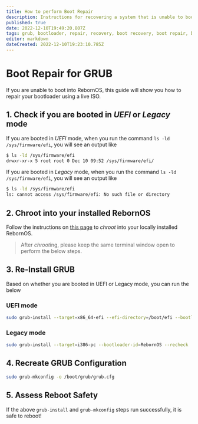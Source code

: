 ```yaml
---
title: How to perform Boot Repair
description: Instructions for recovering a system that is unable to boot
published: true
date: 2022-12-10T19:49:20.807Z
tags: grub, bootloader, repair, recovery, boot recovery, boot repair, boot
editor: markdown
dateCreated: 2022-12-10T19:23:10.785Z
---
```


# Boot Repair for GRUB

If you are unable to boot into RebornOS, this guide will show you how to repair your bootloader using a live ISO.

## 1. Check if you are booted in *UEFI* or *Legacy* mode
If you are booted in *UEFI* mode, when you run the command `ls -ld /sys/firmware/efi`, you will see an output like
```sh
$ ls -ld /sys/firmware/efi
drwxr-xr-x 5 root root 0 Dec 10 09:52 /sys/firmware/efi/
```
If you are booted in *Legacy* mode, when you run the command `ls -ld /sys/firmware/efi`, you will see an output like
```sh
$ ls -ld /sys/firmware/efi
ls: cannot access /sys/firmware/efi: No such file or directory
```

## 2. Chroot into your installed RebornOS
Follow the instructions on [this page](chroot) to *chroot* into your locally installed RebornOS. 
> After *chroot*ing, please keep the same terminal window open to perform the below steps.

## 3. Re-Install GRUB
Based on whether you are booted in UEFI or Legacy mode, you can run the below
### UEFI mode
```sh
sudo grub-install --target=x86_64-efi --efi-directory=/boot/efi --bootloader-id=RebornOS --recheck
```
### Legacy mode
```sh
sudo grub-install --target=i386-pc --bootloader-id=RebornOS --recheck
```
## 4. Recreate GRUB Configuration
```sh
sudo grub-mkconfig -o /boot/grub/grub.cfg
```

## 5. Assess Reboot Safety
If the above `grub-install` and `grub-mkconfig` steps run successfully, it is safe to reboot!